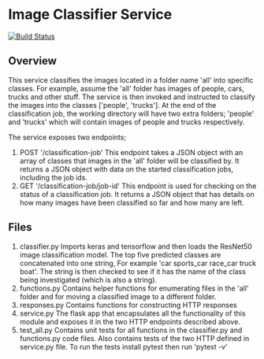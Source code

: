 # Image Classifier Service

[![Build Status](https://travis-ci.com/mungujn/image-classifier.svg?branch=master)](https://travis-ci.com/mungujn/image-classifier)

## Overview

This service classifies the images located in a folder name 'all' into specific classes.
For example, assume the 'all' folder has images of people, cars, trucks and other stuff. The service is then invoked and instructed to classify the images into the classes ['people', 'trucks'].
At the end of the classification job, the working directory will have two extra folders; 'people' and 'trucks' which will contain images of people and trucks respectively.

The service exposes two endpoints;

1. POST '/classification-job'
    This endpoint takes a JSON object with an array of classes that images in the 'all' folder will be classified by.
    It returns a JSON object with data on the started classification jobs, including the job ids.
2. GET '/classification-job/job-id'
    This endpoint is used for checking on the status of a classification job.
    It returns a JSON object that has details on how many images have been classified so far and how many are left.

## Files

1. classifier.py
   Imports keras and tensorflow and then loads the ResNet50 image classification model. The top five predicted classes are concatenated into one string, For example 'car sports_car race_car truck boat'. The string is then checked to see if it has the name of the class being investigated (which is also a string).
2. functions.py
   Contains helper functions for enumerating files in the 'all' folder and for moving a classified image to a different folder.
3. responses.py
   Contains functions for constructing HTTP responses
4. service.py
   The flask app that encapsulates all the functionality of this module and exposes it in the two HTTP endpoints described above.
5. test_all.py
   Contains unit tests for all functions in the classifier.py and functions.py code files. Also contains tests of the two HTTP defined in service.py file.
   To run the tests install pytest then run 'pytest -v'
